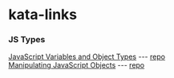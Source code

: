 # kata-links


### JS Types
[JavaScript Variables and Object Types](./js-variables-objects.md) --- [repo](https://github.com/Jamanius/phase-0-version-2.0/tree/master/unit_1/week_3/js-variables-objects)\
[Manipulating JavaScript Objects](https://repl.it/@kelly_keating/Manipulating-JS-Objects) --- [repo](https://github.com/Jamanius/phase-0-version-2.0/tree/master/unit_1/week_3/manipulating-js-objects)
